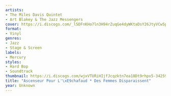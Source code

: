 ```yaml
---
artists:
- The Miles Davis Quintet
- Art Blakey & The Jazz Messengers
cover: https://i.discogs.com/_l5DFnKHo7ln3H94rZuqGe4dyWKtaDsY26JtyVCw5pk/rs:fit/g:sm/q:90/h:594/w:600/czM6Ly9kaXNjb2dz/LWRhdGFiYXNlLWlt/YWdlcy9SLTUxMjI5/MC0xMjgzMDg1OTY5/LmpwZWc.jpeg
format:
- Vinyl
genres:
- Jazz
- Stage & Screen
labels:
- Mercury
styles:
- Hard Bop
- Soundtrack
thumbnail: https://i.discogs.com/wjxVTURiHIjfJcqzktn7ea18Dt9rhpx5-34259dGZBI/rs:fit/g:sm/q:40/h:150/w:150/czM6Ly9kaXNjb2dz/LWRhdGFiYXNlLWlt/YWdlcy9SLTUxMjI5/MC0xMjgzMDg1OTY5/LmpwZWc.jpeg
title: "Ascenseur Pour L'\xE9chafaud * Des Femmes Disparaissent"
year: Unknown
---
```

